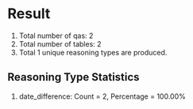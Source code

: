 # Result<br/>
1. Total number of qas: 2<br/>
2. Total number of tables: 2<br/>
3. Total 1 unique reasoning types are produced.<br/>
## **Reasoning Type Statistics**<br/>
1. date_difference: Count = 2, Percentage = 100.00%<br/>
